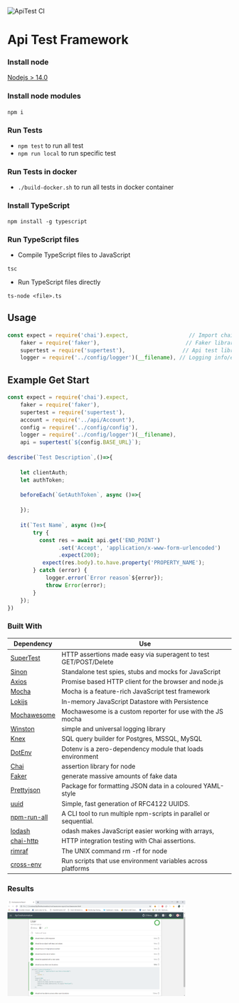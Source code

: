 ![ApiTest CI](https://github.com/dipjyotimetia/ApiTestAutomation/workflows/ApiTest%20CI/badge.svg?branch=master)  

# Api Test Framework

### Install node  
[Nodejs > 14.0](https://nodejs.org/en/)

### Install node modules  
``npm i``

### Run Tests  
* ``npm test`` to run all test  
* ``npm run local`` to run specific test

### Run Tests in docker
* ``./build-docker.sh`` to run all tests in docker container

### Install TypeScript
```
npm install -g typescript
```

### Run TypeScript files
* Compile TypeScript files to JavaScript
```
tsc
```
* Run TypeScript files directly
```
ts-node <file>.ts
```

## Usage  
```javascript
const expect = require('chai').expect,                   // Import chai for assertions
    faker = require('faker'),                           // Faker library to generate fake data
    supertest = require('supertest'),                  // Api test library
    logger = require('../config/logger')(__filename), // Logging info/errors
```
## Example Get Start
```javascript
const expect = require('chai').expect,
    faker = require('faker'),
    supertest = require('supertest'),
    account = require('../api/Account'),
    config = require('../config/config'),
    logger = require('../config/logger')(__filename),
    api = supertest(`${config.BASE_URL}`);

describe(`Test Description`,()=>{

    let clientAuth;
    let authToken;

    beforeEach(`GetAuthToken`, async ()=>{
         
    });

    it(`Test Name`, async ()=>{
        try {
          const res = await api.get('END_POINT')
                .set('Accept', 'application/x-www-form-urlencoded')
                .expect(200);
           expect(res.body).to.have.property('PROPERTY_NAME');     
        } catch (error) {
            logger.error(`Error reason`${error});
            throw Error(error);
        }
    });
})

```
### Built With  

| **Dependency**                                                                    | **Use**                                                          |
| --------------------------------------------------------------------------------- | ---------------------------------------------------------------- |
| [SuperTest](https://github.com/visionmedia/supertest/blob/master/README.md)       | HTTP assertions made easy via superagent to test GET/POST/Delete |
| [Sinon](https://sinonjs.org/)                                                     | Standalone test spies, stubs and mocks for JavaScript            |
| [Axios](https://github.com/axios/axios/blob/master/README.md)                     | Promise based HTTP client for the browser and node.js            |
| [Mocha](https://mochajs.org/)                                                     | Mocha is a feature-rich JavaScript test framework                |
| [Lokijs](http://lokijs.org/)                                                      | In-memory JavaScript Datastore with Persistence                  |
| [Mochawesome](https://github.com/adamgruber/mochawesome/blob/master/README.md)    | Mochawesome is a custom reporter for use with the JS mocha       |
| [Winston](https://github.com/winstonjs/winston/blob/master/README.md)             | simple and universal logging library                             |
| [Knex](https://knexjs.org/)                                                       | SQL query builder for Postgres, MSSQL, MySQL                     |
| [DotEnv](https://www.npmjs.com/package/dotenv)                                    | Dotenv is a zero-dependency module that loads environment        |
| [Chai](https://www.chaijs.com/)                                                   | assertion library for node                                       |
| [Faker](https://www.npmjs.com/package/faker)                                      | generate massive amounts of fake data                            |
| [Prettyjson](http://rafeca.com/prettyjson/)                                       | Package for formatting JSON data in a coloured YAML-style        |
| [uuid](https://github.com/kelektiv/node-uuid#readme)                              | Simple, fast generation of RFC4122 UUIDS.                        |
| [npm-run-all](https://github.com/mysticatea/npm-run-all)                          | A CLI tool to run multiple npm-scripts in parallel or sequential.|
| [lodash](https://lodash.com/)                                                     | odash makes JavaScript easier working with arrays,               |
| [chai-http](https://github.com/chaijs/chai-http#readme)                           | HTTP integration testing with Chai assertions.                   |
| [rimraf](https://github.com/isaacs/rimraf#readme)                                 | The UNIX command rm -rf for node                                 |
| [cross-env](https://github.com/kentcdodds/cross-env#readme)                       | Run scripts that use environment variables across platforms      |

### Results  
<img src="https://github.com/dipjyotimetia/screenshots/blob/master/api/result.png" width="400">
